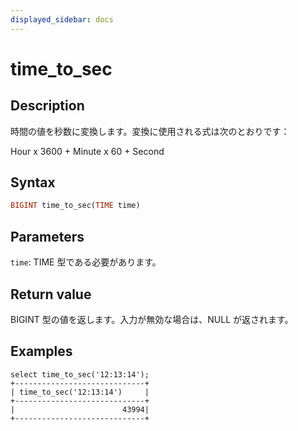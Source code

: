 ```yaml
---
displayed_sidebar: docs
---
```


# time_to_sec

## Description

時間の値を秒数に変換します。変換に使用される式は次のとおりです：

Hour x 3600 + Minute x 60 + Second

## Syntax

```Haskell
BIGINT time_to_sec(TIME time)
```

## Parameters

`time`: TIME 型である必要があります。

## Return value

BIGINT 型の値を返します。入力が無効な場合は、NULL が返されます。

## Examples

```plain text
select time_to_sec('12:13:14');
+-----------------------------+
| time_to_sec('12:13:14')     |
+-----------------------------+
|                        43994|
+-----------------------------+
```